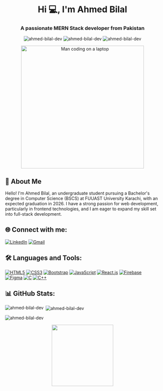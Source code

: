 <h1 align="center">Hi 💻, I'm Ahmed Bilal</h1>
<h3 align="center">A passionate MERN Stack developer from Pakistan</h3>

<p align="center">
  <img src="https://komarev.com/ghpvc/?username=ahmed-bilal-dev&label=Profile%20views&color=0e75b6&style=flat" alt="ahmed-bilal-dev" />
  <img src="https://img.shields.io/github/followers/ahmed-bilal-dev?label=Followers" alt="ahmed-bilal-dev" />
  <img src="https://img.shields.io/github/stars/ahmed-bilal-dev?label=Stars" alt="ahmed-bilal-dev" />
</p>

<p align="center">
  <img src="https://media.giphy.com/media/qgQUggAC3Pfv687qPC/giphy.gif" alt="Man coding on a laptop" width="400"/>
</p>


## 🚀 About Me
Hello! I'm Ahmed Bilal, an undergraduate student pursuing a Bachelor's degree in Computer Science (BSCS) at FUUAST University Karachi, with an expected graduation in 2026. I have a strong passion for web development, particularly in frontend technologies, and I am eager to expand my skill set into full-stack development.

## 🌐 Connect with me:
<p align="left">
<a href="https://linkedin.com/in/www.linkedin.com/in/ahmedbilal786" target="blank"><img align="center" src="https://img.icons8.com/fluent/48/000000/linkedin.png" alt="LinkedIn" /></a>
<a href="mailto:ahmedbilal786.1947@gmail.com" target="blank"><img align="center" src="https://img.icons8.com/fluent/48/000000/gmail.png" alt="Gmail" /></a>
</p>

## 🛠️ Languages and Tools:
<p align="left">
  <a href="https://www.w3.org/html/" target="_blank"><img src="https://img.icons8.com/color/48/000000/html-5.png" alt="HTML5"/></a>
  <a href="https://www.w3schools.com/css/" target="_blank"><img src="https://img.icons8.com/color/48/000000/css3.png" alt="CSS3"/></a>
  <a href="https://getbootstrap.com" target="_blank"><img src="https://img.icons8.com/color/48/000000/bootstrap.png" alt="Bootstrap"/></a>
  <a href="https://developer.mozilla.org/en-US/docs/Web/JavaScript" target="_blank"><img src="https://img.icons8.com/color/48/000000/javascript.png" alt="JavaScript"/></a>
  <a href="https://reactjs.org/" target="_blank"><img src="https://img.icons8.com/color/48/000000/react-native.png" alt="React.js"/></a>
  <a href="https://firebase.google.com/" target="_blank"><img src="https://img.icons8.com/color/48/000000/firebase.png" alt="Firebase"/></a>
  <a href="https://www.figma.com/" target="_blank"><img src="https://img.icons8.com/color/48/000000/figma.png" alt="Figma"/></a>
  <a href="https://www.cprogramming.com/" target="_blank"><img src="https://img.icons8.com/color/48/000000/c-programming.png" alt="C"/></a>
  <a href="https://www.w3schools.com/cpp/" target="_blank"><img src="https://img.icons8.com/color/48/000000/c-plus-plus-logo.png" alt="C++"/></a>
</p>

## 📊 GitHub Stats:
<p><img align="left" src="https://github-readme-stats.vercel.app/api/top-langs?username=ahmed-bilal-dev&show_icons=true&locale=en&layout=compact" alt="ahmed-bilal-dev" /></p>

<p>&nbsp;<img align="center" src="https://github-readme-stats.vercel.app/api?username=ahmed-bilal-dev&show_icons=true&locale=en" alt="ahmed-bilal-dev" /></p>

<p><img align="center" src="https://github-readme-streak-stats.herokuapp.com/?user=ahmed-bilal-dev&" alt="ahmed-bilal-dev" /></p>

<p align="center">
  <img src="https://media.giphy.com/media/QssGEmpkyEOhBCb7e1/giphy.gif" width="200"/>
</p>

